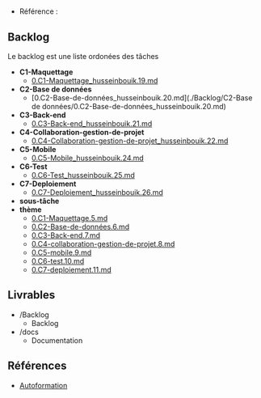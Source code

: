 #  

- Référence :   

 

## Backlog 

Le backlog est une liste ordonées des tâches 

- **C1-Maquettage** 
  - [0.C1-Maquettage_husseinbouik.19.md](./Backlog/C1-Maquettage/0.C1-Maquettage_husseinbouik.19.md) 
- **C2-Base de données** 
  - [0.C2-Base-de-données_husseinbouik.20.md](./Backlog/C2-Base de données/0.C2-Base-de-données_husseinbouik.20.md) 
- **C3-Back-end** 
  - [0.C3-Back-end_husseinbouik.21.md](./Backlog/C3-Back-end/0.C3-Back-end_husseinbouik.21.md) 
- **C4-Collaboration-gestion-de-projet** 
  - [0.C4-Collaboration-gestion-de-projet_husseinbouik.22.md](./Backlog/C4-Collaboration-gestion-de-projet/0.C4-Collaboration-gestion-de-projet_husseinbouik.22.md) 
- **C5-Mobile** 
  - [0.C5-Mobile_husseinbouik.24.md](./Backlog/C5-Mobile/0.C5-Mobile_husseinbouik.24.md) 
- **C6-Test** 
  - [0.C6-Test_husseinbouik.25.md](./Backlog/C6-Test/0.C6-Test_husseinbouik.25.md) 
- **C7-Deploiement** 
  - [0.C7-Deploiement_husseinbouik.26.md](./Backlog/C7-Deploiement/0.C7-Deploiement_husseinbouik.26.md) 
- **sous-tâche** 
- **thème** 
  - [0.C1-Maquettage.5.md](./Backlog/thème/0.C1-Maquettage.5.md) 
  - [0.C2-Base-de-données.6.md](./Backlog/thème/0.C2-Base-de-données.6.md) 
  - [0.C3-Back-end.7.md](./Backlog/thème/0.C3-Back-end.7.md) 
  - [0.C4-collaboration-gestion-de-projet.8.md](./Backlog/thème/0.C4-collaboration-gestion-de-projet.8.md) 
  - [0.C5-mobile.9.md](./Backlog/thème/0.C5-mobile.9.md) 
  - [0.C6-test.10.md](./Backlog/thème/0.C6-test.10.md) 
  - [0.C7-deploiement.11.md](./Backlog/thème/0.C7-deploiement.11.md) 
## Livrables 

 

- /Backlog 
  - Backlog 
- /docs 
  - Documentation 
## Références 

 

- [Autoformation](#) 

